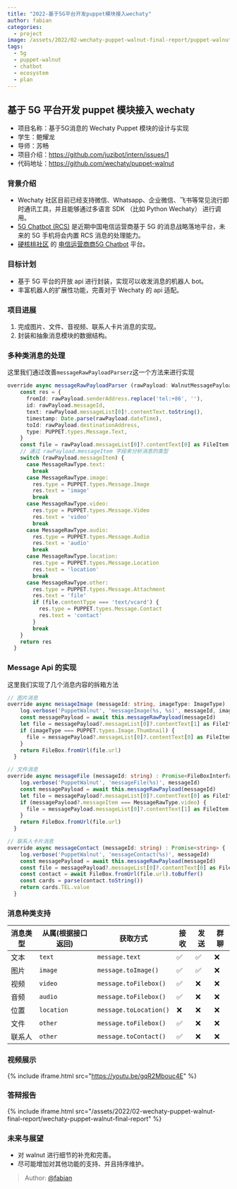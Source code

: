 ```yaml
---
title: "2022-基于5G平台开发puppet模块接入wechaty"
author: fabian
categories:
  - project
image: /assets/2022/02-wechaty-puppet-walnut-final-report/puppet-walnut.webp
tags:
  - 5g
  - puppet-walnut
  - chatbot
  - ecosystem
  - plan
---
```


## 基于 5G 平台开发 puppet 模块接入 wechaty

- 项目名称：基于5G消息的 Wechaty Puppet 模块的设计与实现
- 学生：鲍耀龙
- 导师：苏畅
- 项目介绍：<https://github.com/juzibot/intern/issues/1>
- 代码地址：<https://github.com/wechaty/puppet-walnut>

### 背景介绍

- Wechaty 社区目前已经支持微信、Whatsapp、企业微信、飞书等常见流行即时通讯工具，并且能够通过多语言 SDK （比如 Python Wechaty） 进行调用。
- [5G Chatbot (RCS)](https://wechaty.js.org/2021/03/27/rcs-messaging-chatbot/) 是近期中国电信运营商基于 5G 的消息战略落地平台，未来的 5G 手机将会内置 RCS 消息的处理能力。
- [硬核桃社区](https://www.5g-msg.com/#/) 的 [电信运营商商5G Chatbot](https://wechaty.js.org/2021/03/27/rcs-messaging-chatbot/) 平台。

### 目标计划

- 基于 5G 平台的开放 api 进行封装，实现可以收发消息的机器人 bot。
- 丰富机器人的扩展性功能，完善对于 Wechaty 的 api 适配。

### 项目进展

1. 完成图片、文件、音视频、联系人卡片消息的实现。
2. 封装和抽象消息模块的数据结构。

### 多种类消息的处理

这里我们通过改善`messageRawPayloadParserz`这一个方法来进行实现

~~~ts
override async messageRawPayloadParser (rawPayload: WalnutMessagePayload): Promise<PUPPET.payloads.Message> {
    const res = {
      fromId: rawPayload.senderAddress.replace('tel:+86', ''),
      id: rawPayload.messageId,
      text: rawPayload.messageList[0]!.contentText.toString(),
      timestamp: Date.parse(rawPayload.dateTime),
      toId: rawPayload.destinationAddress,
      type: PUPPET.types.Message.Text,
    }
    const file = rawPayload.messageList[0]?.contentText[0] as FileItem
    // 通过 rawPayload.messageItem 字段来分析消息的类型
    switch (rawPayload.messageItem) {
      case MessageRawType.text:
        break
      case MessageRawType.image:
        res.type = PUPPET.types.Message.Image
        res.text = 'image'
        break
      case MessageRawType.video:
        res.type = PUPPET.types.Message.Video
        res.text = 'video'
        break
      case MessageRawType.audio:
        res.type = PUPPET.types.Message.Audio
        res.text = 'audio'
        break
      case MessageRawType.location:
        res.type = PUPPET.types.Message.Location
        res.text = 'location'
        break
      case MessageRawType.other:
        res.type = PUPPET.types.Message.Attachment
        res.text = 'file'
        if (file.contentType === 'text/vcard') {
          res.type = PUPPET.types.Message.Contact
          res.text = 'contact'
        }
        break
    }
    return res
  }
~~~

### Message Api 的实现

这里我们实现了几个消息内容的拆箱方法

~~~ts
// 图片消息
override async messageImage (messageId: string, imageType: ImageType) : Promise<FileBoxInterface> {
    log.verbose('PuppetWalnut', 'messageImage(%s, %s)', messageId, imageType)
    const messagePayload = await this.messageRawPayload(messageId)
    let file = messagePayload?.messageList[0]?.contentText[1] as FileItem
    if (imageType === PUPPET.types.Image.Thumbnail) {
      file = messagePayload?.messageList[0]?.contentText[0] as FileItem
    }
    return FileBox.fromUrl(file.url)
  }
~~~

~~~ts
// 文件消息
override async messageFile (messageId: string) : Promise<FileBoxInterface> {
    log.verbose('PuppetWalnut', 'messageFile(%s)', messageId)
    const messagePayload = await this.messageRawPayload(messageId)
    let file = messagePayload?.messageList[0]?.contentText[0] as FileItem
    if (messagePayload?.messageItem === MessageRawType.video) {
      file = messagePayload.messageList[0]?.contentText[1] as FileItem
    }
    return FileBox.fromUrl(file.url)
  }
~~~

~~~ts
// 联系人卡片消息
override async messageContact (messageId: string) : Promise<string> {
    log.verbose('PuppetWalnut', 'messageContact(%s)', messageId)
    const messagePayload = await this.messageRawPayload(messageId)
    const file = messagePayload?.messageList[0]?.contentText[0] as FileItem
    const contact = await FileBox.fromUrl(file.url).toBuffer()
    const cards = parse(contact.toString())
    return cards.TEL.value
  }
~~~

### 消息种类支持

| 消息类型 | 从属(根据接口返回) | 获取方式               | 接收 | 发送 | 群聊 |
| -------- | ------------------ | ---------------------- | ---- | ---- | ---- |
| 文本     | `text`             | `message.text`         | ✅    | ✅    | ❌    |
| 图片     | `image`            | `message.toImage()`    | ✅    | ✅    | ❌    |
| 视频     | `video`            | `message.toFilebox()`  | ✅    | ❌    | ❌    |
| 音频     | `audio`            | `message.toFilebox()`  | ✅    | ❌    | ❌    |
| 位置     | `location`         | `message.toLocation()` | ❌    | ❌    | ❌    |
| 文件     | `other`            | `message.toFilebox()`  | ✅    | ❌    | ❌    |
| 联系人   | `other`            | `message.toContact()`  | ✅    | ❌    | ❌    |

### 视频展示

{% include iframe.html src="https://youtu.be/gqR2Mbouc4E" %}

### 答辩报告

{% include iframe.html src="/assets/2022/02-wechaty-puppet-walnut-final-report/wechaty-puppet-walnut-final-report" %}

### 未来与展望

- 对 walnut 进行细节的补充和完善。
- 尽可能增加对其他功能的支持、并且持序维护。

> Author: [@fabian](https://github.com/fabian4)
